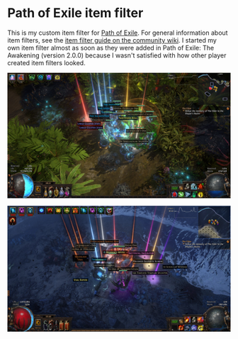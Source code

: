 # Path of Exile item filter

This is my custom item filter for [Path of Exile](https://www.pathofexile.com/). For general information about item filters, see the [item filter guide on the community wiki](https://www.poewiki.net/wiki/Guide:Item_filter_guide). I started my own item filter almost as soon as they were added in Path of Exile: The Awakening (version 2.0.0) because I wasn't satisfied with how other player created item filters looked.

![A screenshot of Path of Exile demonstrating the item filter.](/AmbientImpactItemFilter/screenshot1.jpg)

![Another screenshot of Path of Exile demonstrating the item filter.](/AmbientImpactItemFilter/screenshot2.jpg)
